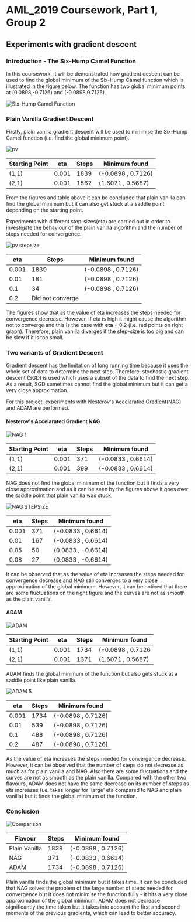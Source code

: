 # AML_2019 Coursework, Part 1, Group 2

## Experiments with gradient descent

### Introduction - The Six-Hump Camel Function

In this coursework, it will be demonstrated how gradient descent can be used to find the global minimum of the Six-Hump Camel function which is illustrated in the figure below. The function has two global minimum points at (0.0898,-0.7126) and (-0.0898,0.7126).

![Six-Hump Camel Function](https://user-images.githubusercontent.com/51288218/61081430-1f71bd80-a41f-11e9-883a-a4b582f3c638.PNG)

### Plain Vanilla Gradient Descent

Firstly, plain vanilla gradient descent will be used to minimise the Six-Hump Camel function (i.e. find the global minimum point).  

![pv](https://user-images.githubusercontent.com/51288218/61093431-691fcf80-a442-11e9-8f67-e5d6fdd710a0.png)

Starting Point|eta|Steps|Minimum found
---|---|---|---|
(1,1)|0.001|1839|(-0.0898 , 0.7126) 
(2,1)|0.001|1562|(1.6071 , 0.5687)

From the figures and table above it can be concluded that plain vanilla can find the global minimum but it can also get stuck at a saddle point depending on the starting point. 

Experiments with different step-sizes(eta) are carried out in order to investigate the behaviour of the plain vanilla algorithm and the number of steps needed for convergence.

![pv stepsize](https://user-images.githubusercontent.com/51288218/61095922-71313c80-a44d-11e9-9df0-db067be77ae5.png)

eta|Steps|Minimum found
---|---|---|
0.001|1839|(-0.0898 , 0.7126)
0.01|181|(-0.0898 , 0.7126)
0.1|34|(-0.0898 , 0.7126)
0.2|Did not converge| 

The figures show that as the value of eta increases the steps needed for convergence decrease. However, if eta is high it might cause the algorithm not to converge and this is the case with **eta** = 0.2 (i.e. red points on right graph).
Therefore, plain vanilla diverges if the step-size is too big and can be slow if it is too small.

### Two variants of Gradient Descent

Gradient descent has the limitation of long running time because it uses the whole set of data to determine the next step. Therefore, stochastic gradient descent (SGD) is used which uses a subset of the data to find the next step. As a result, SGD sometimes cannot find the global minimum but it can get a very close approximation. 

For this project, experiments with Nesterov's Accelarated Gradient(NAG) and ADAM are performed.

#### Nesterov's Accelarated Gradient NAG

![NAG 1](https://user-images.githubusercontent.com/51288218/61094317-9a9a9a00-a446-11e9-8497-366b1cd7d4f5.png)

Starting Point|eta|Steps|Minimum found
---|---|---|---|
(1,1)|0.001|371|(-0.0833 , 0.6614) 
(2,1)|0.001|399|(-0.0833 , 0.6614)

NAG does not find the global minimum of the function but it finds a very close approximation and as it can be seen by the figures above it goes over the saddle point that plain vanilla was stuck.

![NAG STEPSIZE](https://user-images.githubusercontent.com/51288218/61094278-67580b00-a446-11e9-9241-d5621cc591bd.png)

eta|Steps|Minimum found
---|---|---|
0.001|371|(-0.0833 , 0.6614)
0.01|167|(-0.0833 , 0.6614)
0.05|50|(0.0833 , -0.6614)
0.08|27| (0.0833 , -0.6614)

It can be observed that as the value of eta increases the steps needed for convergence decrease and NAG still converges to a very close approximation of the global minimum. However, it can be noticed that there are some fluctuations on the right figure and the curves are not as smooth as the plain vanilla. 

#### ADAM

![ADAM](https://user-images.githubusercontent.com/51288218/61094775-7dff6180-a448-11e9-8f93-978faed663b4.png)

Starting Point|eta|Steps|Minimum found
---|---|---|---|
(1,1)|0.001|1734|(-0.0898 , 0.7126 
(2,1)|0.001|1371|(1.6071 , 0.5687)

ADAM finds the global minimum of the function but also gets stuck at a saddle point like plain vanilla.

![ADAM 5](https://user-images.githubusercontent.com/51288218/61095102-ffa3bf00-a449-11e9-8ad4-2a17e65ed2f7.png)

eta|Steps|Minimum found
---|---|---|
0.001|1734|(-0.0898 , 0.7126)
0.01|539|(-0.0898 , 0.7126)
0.1|488|(-0.0898 , 0.7126)
0.2|487| (-0.0898 , 0.7126)

As the value of eta increases the steps needed for convergence decrease. However, it can be observed that the number of steps do not decrease as much as for plain vanilla and NAG. Also there are some fluctuations and the curves are not as smooth as the plain vanilla. Compared with the other two flavours, ADAM does not have the same decrease on its number of steps as eta increases (i.e. takes longer for 'large' eta compared to NAG and plain vanilla) but it finds the global minimum of the function.

### Conclusion

![Comparison](https://user-images.githubusercontent.com/51288218/61095436-6aa1c580-a44b-11e9-8608-8e665751a729.PNG)

Flavour|Steps|Minimum found
---|---|---|
Plain Vanilla|1839|(-0.0898 , 0.7126)
NAG|371|(-0.0833 , 0.6614)
ADAM|1734|(-0.0898 , 0.7126) 

Plain vanilla finds the global minimum but it takes time. It can be concluded that NAG solves the problem of the large number of steps needed for convergence but it does not minimise the function fully - it hits a very close approximation of the global minimum. ADAM does not decrease significantly the time taken but it takes into account the first and second moments of the previous gradients, which can lead to better accuracy.
